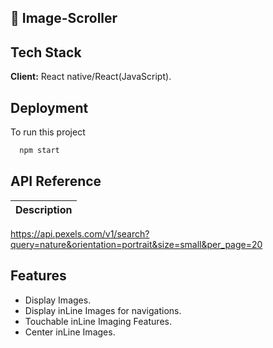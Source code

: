 ## 🚀 Image-Scroller

## Tech Stack

**Client:** React native/React(JavaScript).

## Deployment

To run this project

```bash
  npm start
```

## API Reference

| Description |
| :---------- |


https://api.pexels.com/v1/search?query=nature&orientation=portrait&size=small&per_page=20

## Features

- Display Images.
- Display inLine Images for navigations.
- Touchable inLine Imaging Features.
- Center inLine Images.
